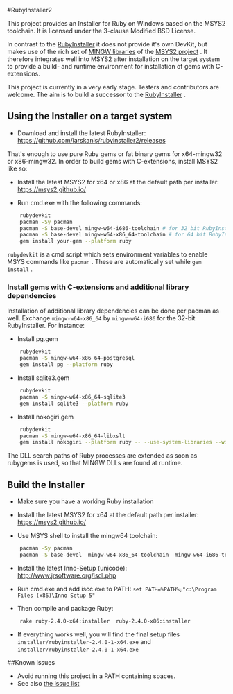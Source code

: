 #RubyInstaller2

This project provides an Installer for Ruby on Windows based on the MSYS2 toolchain.
It is licensed under the 3-clause Modified BSD License.

In contrast to the [RubyInstaller](https://github.com/oneclick/rubyinstaller/) it does not provide it's own DevKit, but makes use of the rich set of [MINGW libraries](https://github.com/Alexpux/MINGW-packages) of the [MSYS2 project](https://msys2.github.io/) .
It therefore integrates well into MSYS2 after installation on the target system to provide a build- and runtime environment for installation of gems with C-extensions.

This project is currently in a very early stage.
Testers and contributors are welcome.
The aim is to build a successor to the [RubyInstaller](https://github.com/oneclick/rubyinstaller/) .

## Using the Installer on a target system

- Download and install the latest RubyInstaller: https://github.com/larskanis/rubyinstaller2/releases

That's enough to use pure Ruby gems or fat binary gems for x64-mingw32 or x86-mingw32.
In order to build gems with C-extensions, install MSYS2 like so:

- Install the latest MSYS2 for x64 or x86 at the default path per installer: https://msys2.github.io/

- Run cmd.exe with the following commands:
```sh
    rubydevkit
    pacman -Sy pacman
    pacman -S base-devel mingw-w64-i686-toolchain # for 32 bit RubyInstaller
    pacman -S base-devel mingw-w64-x86_64-toolchain # for 64 bit RubyInstaller
    gem install your-gem --platform ruby
```

`rubydevkit` is a cmd script which sets environment variables to enable MSYS commands like `pacman` .
These are automatically set while `gem install` .

### Install gems with C-extensions and additional library dependencies

Installation of additional library dependencies can be done per pacman as well. Exchange `mingw-w64-x86_64` by `mingw-w64-i686` for the 32-bit RubyInstaller.
For instance:

- Install pg.gem
```sh
    rubydevkit
    pacman -S mingw-w64-x86_64-postgresql
    gem install pg --platform ruby
```

- Install sqlite3.gem
```sh
    rubydevkit
    pacman -S mingw-w64-x86_64-sqlite3
    gem install sqlite3 --platform ruby
```

- Install nokogiri.gem
```sh
    rubydevkit
    pacman -S mingw-w64-x86_64-libxslt
    gem install nokogiri --platform ruby -- --use-system-libraries --with-xml2-include=c:/msys64/mingw64/include/libxml2 --with-xslt-dir=c:/msys64/mingw64
```

The DLL search paths of Ruby processes are extended as soon as rubygems is used, so that MINGW DLLs are found at runtime.

## Build the Installer

- Make sure you have a working Ruby installation

- Install the latest MSYS2 for x64 at the default path per installer: https://msys2.github.io/

- Use MSYS shell to install the mingw64 toolchain:
```sh
    pacman -Sy pacman
    pacman -S base-devel  mingw-w64-x86_64-toolchain  mingw-w64-i686-toolchain
```

- Install the latest Inno-Setup (unicode): http://www.jrsoftware.org/isdl.php

- Run cmd.exe and add iscc.exe to PATH: ```set PATH=%PATH%;"c:\Program Files (x86)\Inno Setup 5"```

- Then compile and package Ruby:
```sh
    rake ruby-2.4.0-x64:installer  ruby-2.4.0-x86:installer
```

- If everything works well, you will find the final setup files `installer/rubyinstaller-2.4.0-1-x64.exe` and `installer/rubyinstaller-2.4.0-1-x64.exe`

##Known Issues

* Avoid running this project in a PATH containing spaces.
* See also [the issue list](https://github.com/larskanis/rubyinstaller2/issues)

